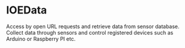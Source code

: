 IOEData
=======
Access by open URL requests and retrieve data from sensor database.
Collect data through sensors and control registered devices such as Arduino or Raspberry PI etc.
